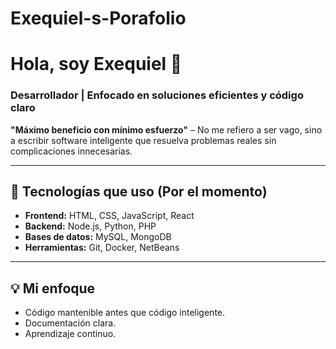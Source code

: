 # Exequiel-s-Porafolio
# Hola, soy Exequiel 👋

### Desarrollador | Enfocado en soluciones eficientes y código claro

**"Máximo beneficio con mínimo esfuerzo"** – No me refiero a ser vago, sino a escribir software inteligente que resuelva problemas reales sin complicaciones innecesarias.

---

## 🚀 Tecnologías que uso (Por el momento)

- **Frontend:** HTML, CSS, JavaScript, React
- **Backend:** Node.js, Python, PHP
- **Bases de datos:** MySQL, MongoDB
- **Herramientas:** Git, Docker, NetBeans

---

## 💡 Mi enfoque

- Código mantenible antes que código inteligente.
- Documentación clara.
- Aprendizaje continuo.
